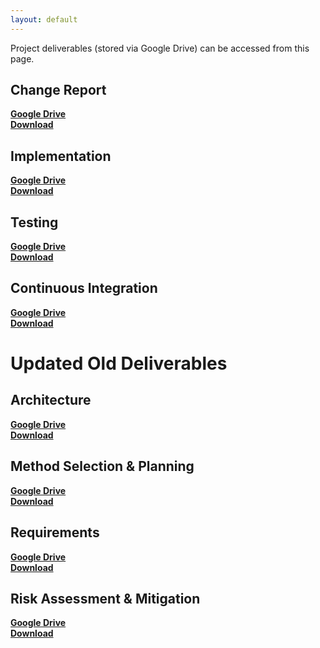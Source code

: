 ```yaml
---
layout: default
---
```


Project deliverables (stored via Google Drive) can be accessed from this page.

## Change Report
[**Google Drive**](https://docs.google.com/document/d/1i0zZub9QotpVxmlcrJl-zhqGzzTzQsiuSHyOOqXhY-g/edit?usp=sharing)
<br/>
[**Download**](https://github.com/UOY-ENG1-Team-11/uoy-eng1-team-11.github.io/raw/main/documents/ChangeRep.pdf)

## Implementation
[**Google Drive**](https://docs.google.com/document/d/1y7cwjHtndht1yQBhhCZmkNDXYBE3A8FwambVBrbPKKw/edit?usp=sharing)
<br/>
[**Download**](https://github.com/UOY-ENG1-Team-11/uoy-eng1-team-11.github.io/raw/main/documents/Impl2.pdf)

## Testing
[**Google Drive**](https://docs.google.com/document/d/1iv9WPMhjQH75GvafJrqbjwX7J3f-JDs0qCFF6DjlWHw/edit?usp=sharing)
<br/>
[**Download**](https://github.com/UOY-ENG1-Team-11/uoy-eng1-team-11.github.io/raw/main/documents/Testing.pdf)

## Continuous Integration
[**Google Drive**](https://docs.google.com/document/d/1Y79Izq5G4ahNrDP3nOtWzc7nCvIf0UZsI8wIu2vz83w/edit?usp=sharing)
<br/>
[**Download**](https://github.com/UOY-ENG1-Team-11/uoy-eng1-team-11.github.io/raw/main/documents/ContInt.pdf)

# Updated Old Deliverables

## Architecture
[**Google Drive**](https://docs.google.com/document/d/1G9JL_klrbaXKXfjkHJ4rWLel1gTMZc53Sn1Avog3eG4/edit?usp=sharing)
<br/>
[**Download**](https://github.com/UOY-ENG1-Team-11/uoy-eng1-team-11.github.io/raw/main/documents/Arch2.pdf)

## Method Selection & Planning
[**Google Drive**](https://docs.google.com/document/d/1nXCL8l02K4_yOQAT0uXAXVJSA3v4jlhNILRKScoK2l0/edit?usp=sharing)
<br/>
[**Download**](https://github.com/UOY-ENG1-Team-11/uoy-eng1-team-11.github.io/raw/main/documents/Plan2.pdf)

## Requirements
[**Google Drive**](https://docs.google.com/document/d/1XKxl5es1gGpYUjG7c0omSbT6jIXBHxcOLNOYqf9b_qk/edit?usp=sharing)
<br/>
[**Download**](https://github.com/UOY-ENG1-Team-11/uoy-eng1-team-11.github.io/raw/main/documents/Req2.pdf)

## Risk Assessment & Mitigation
[**Google Drive**](https://docs.google.com/document/d/1uw-CBCur_7gwE97qpMYHmufxoZ2VHB8VulyZ6Sfg8dQ/edit?usp=sharing)
<br/>
[**Download**](https://github.com/UOY-ENG1-Team-11/uoy-eng1-team-11.github.io/raw/main/documents/Risk2.pdf)